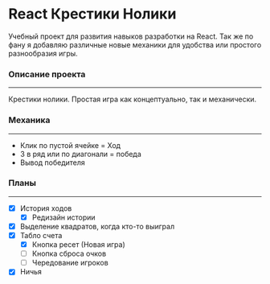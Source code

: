 # React Крестики Нолики
Учебный проект для развития навыков разработки на React. Так же по фану я добавляю различные новые механики для удобства или простого разнообразия игры.
### Описание проекта
----
Крестики нолики. Простая игра как концептуально, так и механически.

### Механика 
----
- Клик по пустой ячейке = Ход
- 3 в ряд или по диагонали = победа
- Вывод победителя
### Планы 
----
- [X] История ходов
    - [X] Редизайн истории 
- [X] Выделение квадратов, когда кто-то выиграл
- [X] Табло счета
    - [X] Кнопка ресет (Новая игра)
    - [ ] Кнопка сброса очков
    - [ ] Чередование игроков
- [X] Ничья